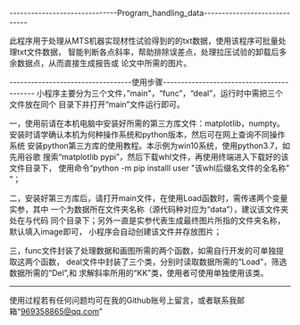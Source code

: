 ﻿------------------------------Program_handling_data-----------------------------

此程序用于处理从MTS机器实现材性试验得到的的txt数据，使用该程序可批量处理txt文件数据，
智能判断各点斜率，帮助排除误差点，处理拉压试验的卸载后多余数据点，从而直接生成报告或
论文中所需的图片。

----------------------------------使用步骤------------------------------------------
小程序主要分为三个文件，”main"，“func”，“deal”，运行时中需把三个文件放在同个
目录下并打开“main”文件运行即可。

一，使用前请在本机电脑中安装好所需的第三方库文件：matplotlib，numpty。
    安装时请学确认本机为何种操作系统和python版本，然后可在网上查询不同操作系统
    安装python第三方库的使用教程。本示例为win10系统，使用python3.7，如先用谷歌
    搜索“matplotlib pypi”，然后下载whl文件，再使用终端进入下载好的该文件目录下，
    使用命令“python -m pip installl user "该whl后缀名文件的全名称" ”；

二，安装好第三方库后，请打开main文件，在使用Load函数时，需传递两个变量实参，其中
    一个为数据所在文件夹名称（源代码种对应为“data”），建议该文件夹处在与代码
    同个目录下；另外一直是实参代表生成最终图片所指的文件夹名称，默认填入image即可，
    小程序会自动创建该文件并存放图片；

三，func文件封装了处理数据和画图所需的两个函数，如需自行开发的可单独提取这两个函数，
    deal文件中封装了三个类，分别时读取数据所需的“Load”，筛选数据所需的“Del”,和
    求解斜率所用的“KK”类，使用者可使用单独使用该类。

---------------------------------------------------------------------------------------
使用过程若有任何问题均可在我的Github账号上留言，或者联系我邮箱“969358865@qq.com”


